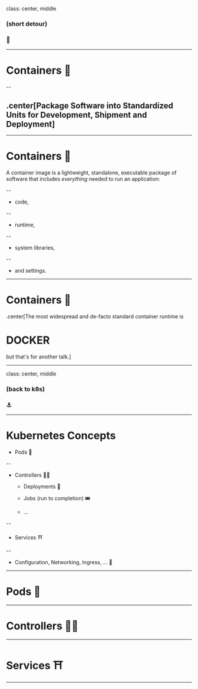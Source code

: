 
class: center, middle

### (short detour)
### 🚨

---

# Containers 🐳

--

## .center[Package Software into Standardized Units for Development, Shipment and Deployment]

---

# Containers 🐳

A container image is a lightweight, standalone, executable package of software that includes *everything* needed to run an application: 

--

- code,

--

- runtime,

--

- system libraries,

--

-  and settings.

---

# Containers 🐳

.center[The most widespread and de-facto standard container runtime is

# DOCKER

but that's for another talk.]



---

class: center, middle

### (back to k8s)
### ⚓

---

# Kubernetes Concepts

- Pods 🤖

--

- Controllers 👮‍♀️

  - Deployments 🏪

  - Jobs (run to completion) 🎟

  - ...

--

- Services ⛩

--

- Configuration, Networking, Ingress, ... 🐾

---

# Pods 🤖

---

# Controllers 👮‍♀️

---

# Services ⛩

---

